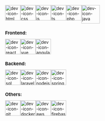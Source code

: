<div style = "display: flex">
  <img align = "center" alt = "dev-icon-html" height = "50" width = "50" src = "https://cdn.jsdelivr.net/gh/devicons/devicon/icons/html5/html5-original.svg" >
  <img align = "center" alt = "dev-icon-css" height = "50" width = "50" src="https://cdn.jsdelivr.net/gh/devicons/devicon/icons/css3/css3-original.svg" />   
  <img align = "center" alt = "dev-icon-js" height = "50" width = "50" src = "https://cdn.jsdelivr.net/gh/devicons/devicon/icons/javascript/javascript-original.svg" >
  <img align = "center" alt = "dev-icon-ts" height = "50" width = "50" src = "https://cdn.jsdelivr.net/gh/devicons/devicon/icons/typescript/typescript-original.svg" >
  <img align = "center" alt = "dev-icon-php" height = "50" width = "50" src = "https://cdn.jsdelivr.net/gh/devicons/devicon/icons/php/php-original.svg">
  <img align = "center" alt="dev-icon-java" height = "60" width = "60" src="https://cdn.jsdelivr.net/gh/devicons/devicon@latest/icons/java/java-original-wordmark.svg" />
</div>
<h1 style="font-size: 15px;">Frontend:</h1>
<div style = "display: flex">
  <img align = "center" alt = "dev-icon-react" height = "50" width = "50" src = "https://cdn.jsdelivr.net/gh/devicons/devicon@latest/icons/react/react-original-wordmark.svg" >
  <img align = "center" alt = "dev-icon-vue" height = "50" width = "50" src="https://cdn.jsdelivr.net/gh/devicons/devicon/icons/vuejs/vuejs-original-wordmark.svg" />
  <img align = "center" alt = "dev-icon-angular" height = "50" width = "50" src="https://cdn.jsdelivr.net/gh/devicons/devicon@latest/icons/angular/angular-original.svg" />
</div>
<h1 style="font-size: 15px;">Backend:</h1>
<div style = "display: flex">
  <img align = "center" alt="dev-icon-sql" height = "50" width = "50" src="https://cdn.jsdelivr.net/gh/devicons/devicon@latest/icons/azuresqldatabase/azuresqldatabase-original.svg" />
  <img align = "center" alt = "dev-icon-laravel" height = "50" width ="50" src="https://cdn.jsdelivr.net/gh/devicons/devicon/icons/laravel/laravel-original.svg">
  <img align = "center" alt="dev-icon-nodejs" height = "50" width = "50" src="https://cdn.jsdelivr.net/gh/devicons/devicon@latest/icons/nodejs/nodejs-plain-wordmark.svg" />
  <img align = "center" alt = "dev-icon-spring" height = "50" width ="50" src="https://cdn.jsdelivr.net/gh/devicons/devicon@latest/icons/spring/spring-original-wordmark.svg" /> 
</div>
<h1 style="font-size: 15px;">Others:</h1>
<div style = "display: flex">
   <img align = "center" alt = "dev-icon-git" height = "50" width = "50" src="https://cdn.jsdelivr.net/gh/devicons/devicon@latest/icons/git/git-original.svg"/>
  <img align = "center" alt = "dev-icon-docker" height = "50" width = "50" src="https://cdn.jsdelivr.net/gh/devicons/devicon@latest/icons/docker/docker-plain-wordmark.svg"/>
  <img align = "center" alt = "dev-icon-aws" height = "50" width = "50" src="https://cdn.jsdelivr.net/gh/devicons/devicon@latest/icons/amazonwebservices/amazonwebservices-plain-wordmark.svg"/>
  <img align = "center" alt = "dev-icon-firebase" height = "50" width = "50"  src="https://cdn.jsdelivr.net/gh/devicons/devicon@latest/icons/firebase/firebase-original-wordmark.svg" />    
</div>   



